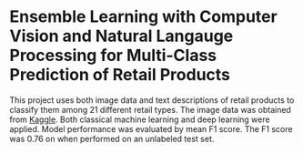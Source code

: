 # Ensemble Learning with Computer Vision and Natural Langauge Processing for Multi-Class Prediction of Retail Products

This project uses both image data and text descriptions of retail products to classify them among 21 different retail types. The image data was obtained from [Kaggle](https://www.kaggle.com/c/retail-products-classification/data). Both classical machine learning and deep learning were applied. Model performance was evaluated by mean F1 score. The F1 score was 0.76 on when performed on an unlabeled test set. 
